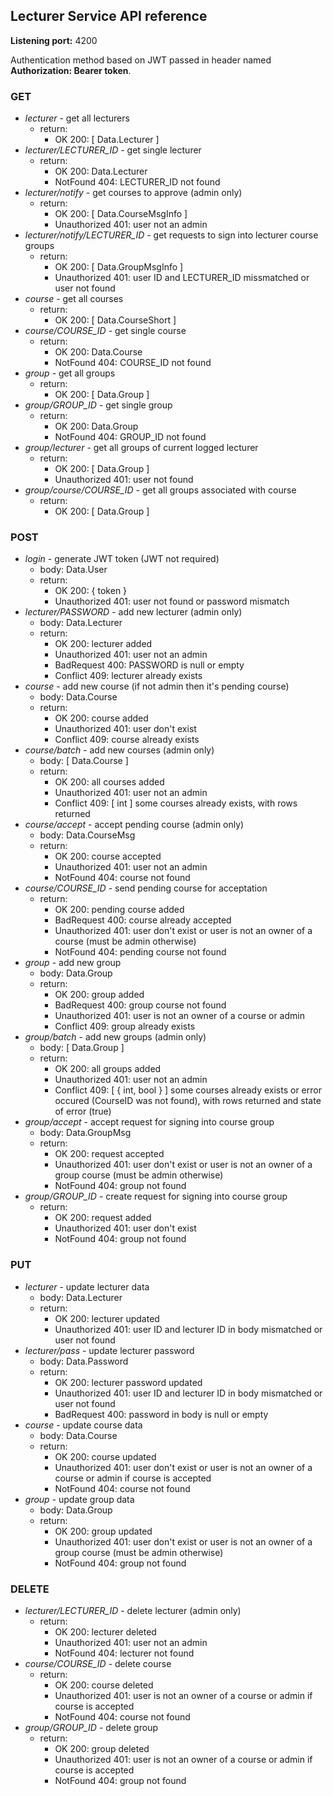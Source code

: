 ## Lecturer Service API reference

**Listening port:** 4200

Authentication method based on JWT passed in header named **Authorization: Bearer token**. 

### GET
  - *lecturer* - get all lecturers
    - return:
      - OK 200: [ Data.Lecturer ]
  - *lecturer/LECTURER_ID* - get single lecturer
    - return:
      - OK 200: Data.Lecturer
      - NotFound 404: LECTURER_ID not found
  - *lecturer/notify* - get courses to approve (admin only)
    - return:
      - OK 200: [ Data.CourseMsgInfo ]
      - Unauthorized 401: user not an admin
  - *lecturer/notify/LECTURER_ID* - get requests to sign into lecturer course groups
    - return:
      - OK 200: [ Data.GroupMsgInfo ]
      - Unauthorized 401: user ID and LECTURER_ID missmatched or user not found
  - *course* - get all courses
    - return:
      - OK 200: [ Data.CourseShort ]
  - *course/COURSE_ID* - get single course
    - return:
      - OK 200: Data.Course
      - NotFound 404: COURSE_ID not found
  - *group* - get all groups
    - return:
      - OK 200: [ Data.Group ]
  - *group/GROUP_ID* - get single group
    - return:
      - OK 200: Data.Group
      - NotFound 404: GROUP_ID not found
  - *group/lecturer* - get all groups of current logged lecturer
    - return:
      - OK 200: [ Data.Group ]
      - Unauthorized 401: user not found
  - *group/course/COURSE_ID* - get all groups associated with course
    - return:
      - OK 200: [ Data.Group ]

### POST
  - *login* - generate JWT token (JWT not required)
    - body: Data.User
    - return:
      - OK 200: { token }
      - Unauthorized 401: user not found or password mismatch
  - *lecturer/PASSWORD* - add new lecturer (admin only)
    - body: Data.Lecturer
    - return:
      - OK 200: lecturer added
      - Unauthorized 401: user not an admin
      - BadRequest 400: PASSWORD is null or empty
      - Conflict 409: lecturer already exists
  - *course* - add new course (if not admin then it's pending course)
    - body: Data.Course
    - return:
      - OK 200: course added
      - Unauthorized 401: user don't exist
      - Conflict 409: course already exists
  - *course/batch* - add new courses (admin only)
    - body: [ Data.Course ]
    - return:
      - OK 200: all courses added
      - Unauthorized 401: user not an admin
      - Conflict 409: [ int ] some courses already exists, with rows returned
  - *course/accept* - accept pending course (admin only)
    - body: Data.CourseMsg
    - return:
      - OK 200: course accepted
      - Unauthorized 401: user not an admin
      - NotFound 404: course not found
  - *course/COURSE_ID* - send pending course for acceptation
    - return:
      - OK 200: pending course added
      - BadRequest 400: course already accepted
      - Unauthorized 401: user don't exist or user is not an owner of a course (must be admin otherwise)
      - NotFound 404: pending course not found
  - *group* - add new group
    - body: Data.Group
    - return:
      - OK 200: group added
      - BadRequest 400: group course not found
      - Unauthorized 401: user is not an owner of a course or admin
      - Conflict 409: group already exists
  - *group/batch* - add new groups (admin only)
    - body: [ Data.Group ]
    - return:
      - OK 200: all groups added
      - Unauthorized 401: user not an admin
      - Conflict 409: [ { int, bool } ] some courses already exists or error occured (CourseID was not found), with rows returned and state of error (true)
  - *group/accept* - accept request for signing into course group
    - body: Data.GroupMsg
    - return:
      - OK 200: request accepted
      - Unauthorized 401: user don't exist or user is not an owner of a  group course (must be admin otherwise)
      - NotFound 404: group not found
  - *group/GROUP_ID* - create request for signing into course group
    - return:
      - OK 200: request added
      - Unauthorized 401: user don't exist
      - NotFound 404: group not found

### PUT
  - *lecturer* - update lecturer data
    - body: Data.Lecturer
    - return:
      - OK 200: lecturer updated
      - Unauthorized 401: user ID and lecturer ID in body mismatched or user not found
  - *lecturer/pass* - update lecturer password
    - body: Data.Password
    - return:
      - OK 200: lecturer password updated
      - Unauthorized 401: user ID and lecturer ID in body mismatched or user not found
      - BadRequest 400: password in body is null or empty
  - *course* - update course data
    - body: Data.Course
    - return:
      - OK 200: course updated
      - Unauthorized 401: user don't exist or user is not an owner of a course or admin if course is accepted
      - NotFound 404: course not found
  - *group* - update group data
    - body: Data.Group
    - return:
      - OK 200: group updated
      - Unauthorized 401: user don't exist or user is not an owner of a group course (must be admin otherwise)
      - NotFound 404: group not found

### DELETE
  - *lecturer/LECTURER_ID* - delete lecturer (admin only)
    - return:
      - OK 200: lecturer deleted
      - Unauthorized 401: user not an admin
      - NotFound 404: lecturer not found
  - *course/COURSE_ID* - delete course
    - return:
      - OK 200: course deleted
      - Unauthorized 401: user is not an owner of a course or admin if course is accepted
      - NotFound 404: course not found
  - *group/GROUP_ID* - delete group
    - return:
      - OK 200: group deleted
      - Unauthorized 401: user is not an owner of a course or admin if course is accepted
      - NotFound 404: group not found
